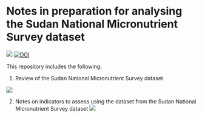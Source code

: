 # Notes in preparation for analysing the Sudan National Micronutrient Survey dataset

<!-- badges: start -->
[![](https://img.shields.io/badge/version-v0.2.3-orange)](https://github.com/ernestguevarra/sudanMNreview/tree/v0.2.3)
[![DOI](https://zenodo.org/badge/262213688.svg)](https://zenodo.org/badge/latestdoi/262213688)
<!-- badges: end -->

This repository includes the following:

1. Review of the Sudan National Micronutrient Survey dataset 

![](https://img.shields.io/badge/PDF-Sudan_Micronutrient_Dataset_Review-EC1C24)

2. Notes on indicators to assess using the dataset from the Sudan National Micronutrient Survey dataset 
![](https://img.shields.io/badge/PDF-Sudan_Micronutrient_Indicators-EC1C24)
